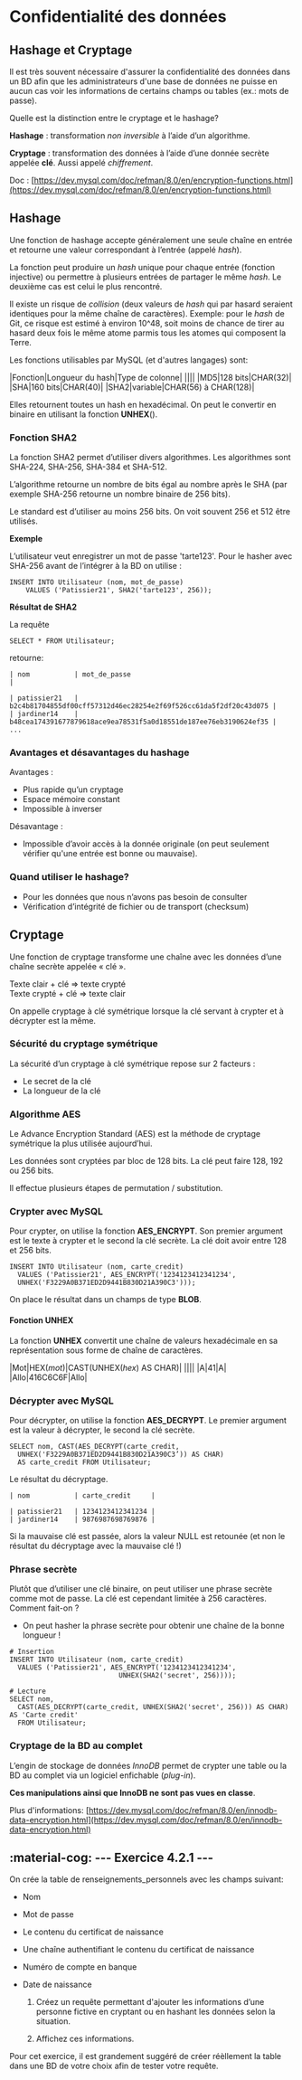 # Confidentialité des données

## Hashage et Cryptage

Il est très souvent nécessaire d'assurer la confidentialité des données dans un BD afin que les administrateurs d'une base de données ne puisse en aucun cas voir les informations de certains champs ou tables (ex.: mots de passe).

Quelle est la distinction entre le cryptage et le hashage?

**Hashage** : transformation *non inversible* à l’aide d’un algorithme.

**Cryptage** : transformation des données à l’aide d’une donnée secrète appelée **clé**. Aussi appelé *chiffrement*.

Doc : [https://dev.mysql.com/doc/refman/8.0/en/encryption-functions.html](https://dev.mysql.com/doc/refman/8.0/en/encryption-functions.html)

## Hashage

Une fonction de hashage accepte généralement une seule chaîne en entrée et retourne une valeur correspondant à l’entrée (appelé *hash*).

La fonction peut produire un *hash* unique pour chaque entrée (fonction injective) ou permettre à plusieurs entrées de partager le même *hash*. Le deuxième cas est celui le plus rencontré.

Il existe un risque de *collision* (deux valeurs de *hash* qui par hasard seraient identiques pour la même chaîne de caractères). Exemple: pour le *hash* de Git, ce risque est estimé à environ 10^48, soit moins de chance de tirer au hasard deux fois le même atome parmis tous les atomes qui composent la Terre.

Les fonctions utilisables par MySQL (et d'autres langages) sont:

|Fonction|Longueur du hash|Type de colonne|
||||
|MD5|128 bits|CHAR(32)|
|SHA|160 bits|CHAR(40)|
|SHA2|variable|CHAR(56) à CHAR(128)|

Elles retournent toutes un hash en hexadécimal. On peut le convertir en binaire en utilisant la fonction **UNHEX**().

### Fonction SHA2

La fonction SHA2 permet d’utiliser divers algorithmes. Les algorithmes sont SHA-224, SHA-256, SHA-384 et SHA-512.

L’algorithme retourne un nombre de bits égal au nombre après le SHA (par exemple SHA-256 retourne un nombre binaire de 256 bits).

Le standard est d’utiliser au moins 256 bits. On voit souvent 256 et 512 être utilisés.

**Exemple**

L’utilisateur veut enregistrer un mot de passe 'tarte123'. Pour le hasher avec SHA-256 avant de l’intégrer à la BD on utilise :

```mysql
INSERT INTO Utilisateur (nom, mot_de_passe)
    VALUES ('Patissier21', SHA2('tarte123', 256));
```

**Résultat de SHA2**

La requête 
```mysql
SELECT * FROM Utilisateur;
```

retourne:

```
| nom           | mot_de_passe                                                     |

| patissier21   | b2c4b81704855df00cff57312d46ec28254e2f69f526cc61da5f2df20c43d075 |
| jardiner14    | b48cea174391677879618ace9ea78531f5a0d18551de187ee76eb3190624ef35 |
...
```

### Avantages et désavantages du hashage

Avantages :

* Plus rapide qu’un cryptage
* Espace mémoire constant
* Impossible à inverser

Désavantage :

* Impossible d’avoir accès à la donnée originale (on peut seulement vérifier qu'une entrée est bonne ou mauvaise).

### Quand utiliser le hashage?

* Pour les données que nous n’avons pas besoin de consulter
* Vérification d’intégrité de fichier ou de transport (checksum) 

## Cryptage

Une fonction de cryptage transforme une chaîne avec les données d’une chaîne secrète appelée « clé ».

Texte clair + clé => texte crypté  
Texte crypté + clé => texte clair 

On appelle cryptage à clé symétrique lorsque la clé servant à crypter et à décrypter est la même.

### Sécurité du cryptage symétrique

La sécurité d’un cryptage à clé symétrique repose sur 2 facteurs :

- Le secret de la clé
- La longueur de la clé

### Algorithme AES

Le Advance Encryption Standard (AES) est la méthode de cryptage symétrique la plus utilisée aujourd’hui.

Les données sont cryptées par bloc de 128 bits. La clé peut faire 128, 192 ou 256 bits.

Il effectue plusieurs étapes de permutation / substitution.

### Crypter avec MySQL

Pour crypter, on utilise la fonction **AES_ENCRYPT**. Son premier argument est le texte à crypter et le second la clé secrète. La clé doit avoir entre 128 et 256 bits.

```mysql
INSERT INTO Utilisateur (nom, carte_credit)
  VALUES ('Patissier21', AES_ENCRYPT('1234123412341234',  
  UNHEX('F3229A0B371ED2D9441B830D21A390C3')));
```

On place le résultat dans un champs de type **BLOB**.

#### Fonction UNHEX

La fonction **UNHEX** convertit une chaîne de valeurs hexadécimale en sa représentation sous forme de chaîne de caractères.

|Mot|HEX(*mot*)|CAST(UNHEX(*hex*) AS CHAR)|
||||
|A|41|A|
|Allo|416C6C6F|Allo|

### Décrypter avec MySQL

Pour décrypter, on utilise la fonction **AES_DECRYPT**. Le premier argument est la valeur à décrypter, le second la clé secrète.

```mysql
SELECT nom, CAST(AES_DECRYPT(carte_credit,   
  UNHEX('F3229A0B371ED2D9441B830D21A390C3’)) AS CHAR)
  AS carte_credit FROM Utilisateur;
```

Le résultat du décryptage.

```console
| nom           | carte_credit     |

| patissier21   | 1234123412341234 |
| jardiner14    | 9876987698769876 |
```

Si la mauvaise clé est passée, alors la valeur NULL est retounée (et non le résultat du décryptage avec la mauvaise clé !)

### Phrase secrète

Plutôt que d’utiliser une clé binaire, on peut utiliser une phrase secrète comme mot de passe. La clé est cependant limitée à 256 caractères. Comment fait-on ?

* On peut hasher la phrase secrète pour obtenir une chaîne de la bonne longueur !

```mysql
# Insertion
INSERT INTO Utilisateur (nom, carte_credit) 
  VALUES ('Patissier21', AES_ENCRYPT('1234123412341234',
                           UNHEX(SHA2('secret', 256))));

# Lecture
SELECT nom, 
  CAST(AES_DECRYPT(carte_credit, UNHEX(SHA2('secret', 256))) AS CHAR) AS 'Carte credit'
  FROM Utilisateur;
```

### Cryptage de la BD au complet

L’engin de stockage de données *InnoDB* permet de crypter une table ou la BD au complet via un logiciel enfichable (*plug-in*).

**Ces manipulations ainsi que InnoDB ne sont pas vues en classe**.

Plus d'informations: [https://dev.mysql.com/doc/refman/8.0/en/innodb-data-encryption.html](https://dev.mysql.com/doc/refman/8.0/en/innodb-data-encryption.html)

## :material-cog: --- Exercice 4.2.1 ---

On crée la table de renseignements_personnels avec les champs suivant:

* Nom
* Mot de passe
* Le contenu du certificat de naissance
* Une chaîne authentifiant le contenu du certificat de naissance
* Numéro de compte en banque
* Date de naissance

    1. Créez un requête permettant d'ajouter les informations d’une personne fictive en cryptant ou en hashant les données selon la situation.

    2. Affichez ces informations.

Pour cet exercice, il est grandement suggéré de créer réèllement la table dans une BD de votre choix afin de tester votre requête.

